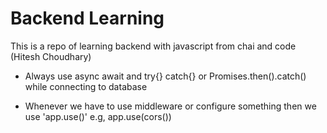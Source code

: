 # Backend Learning

This is a repo of learning backend with javascript from chai and code (Hitesh Choudhary)

- Always use async await and try{} catch{} or Promises.then().catch() while connecting to database

- Whenever we have to use middleware or configure something then we use
  'app.use()'
  e.g, app.use(cors())
